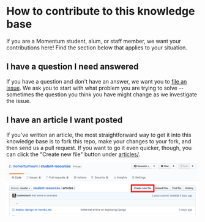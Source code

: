 # How to contribute to this knowledge base

If you are a Momentum student, alum, or staff member, we want your contributions here! Find the section below that applies to your situation.

## I have a question I need answered

If you have a question and don't have an answer, we want you to [file an issue](https://github.com/momentumlearn/student-resources/issues/new?assignees=&labels=question&template=new-question.md&title=). We ask you to start with what problem you are trying to solve -- sometimes the question you think you have might change as we investigate the issue.

## I have an article I want posted

If you've written an article, the most straightforward way to get it into this knowledge base is to fork this repo, make your changes to your fork, and then send us a pull request. If you want to go it even quicker, though, you can click the "Create new file" button under [articles/](https://github.com/momentumlearn/student-resources/tree/master/articles).

![Screenshot of create new file button](img/create-new-file.png)
